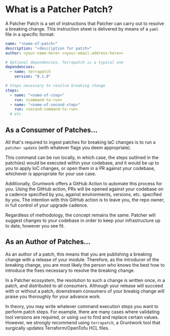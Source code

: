 # What is a Patcher Patch?

A Patcher Patch is a set of instructions that Patcher can carry out to resolve a breaking change. 
This instruction sheet is delivered by means of a `yaml` file in a specific format:

```yaml
name: "<name-of-patch>"
description: "<description for patch>"
author: <your-name-here> <<your-email-address-here>>

# Optional dependencies. Terrapatch is a typical one
dependencies:
  - name: terrapatch
    version: "0.1.0"

# Steps necessary to resolve breaking change
steps:
  - name: "<name-of-step>"
    run: <command-to-run>
  - name: "<name-of-second-step>"
    run: <second-command-to-run>
  # etc
```

## As a Consumer of Patches...

All that's required to ingest patches for breaking IaC changes is to run a `patcher update` (with whatever flags you deem appropriate). 

This command can be run locally, in which case, the steps outlined in the patch(es) would be executed within your codebase, and it would be up to you to apply IoC changes, or open them in a PR against your codebase, whichever is appropriate for your use case. 

Additionally, Gruntwork offers a GitHub Action to automate this process for you.
Using the GitHub action, PRs will be opened against your codebase on a cadence specified by you, against environments, versions, etc. specified by you. 
The intention with this GitHub action is to leave you, the repo owner, in full control of your upgrade cadence. 

Regardless of methodology, the concept remains the same. 
Patcher will suggest changes to your codebase in order to keep your infrastructure up to date, however you see fit. 

## As an Author of Patches...

As an author of a patch, this means that you are publishing a breaking change with a release of your module. 
Therefore, as the introducer of the breaking change, you are most likely the person who knows the best how to introduce the fixes necessary to resolve the breaking change.

In a Patcher ecosystem, the resolution to such a change is written once, in a patch, and distributed to all consumers. 
Although your release will succeed with or without a patch, downstream consumers of your breakig change will praise you thoroughly for your advance work. 

In theory, you may write whatever command execution steps you want to perform patch steps. 
For example, there are many cases where validating tool versions are required, or using `sed` to find and replace certain values. 
However, we _strongly_ recommend using `terrapatch`, a Gruntwork tool that surgically updates Terraform/OpenTofu HCL files.  

